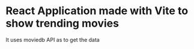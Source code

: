 # React Application made with Vite to show trending movies

It uses moviedb API as to get the data 

